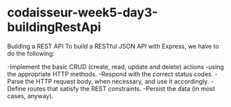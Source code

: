 # codaisseur-week5-day3-buildingRestApi

Building a REST API
To build a RESTful JSON API with Express, we have to do the following:

-Implement the basic CRUD (create, read, update and delete) actions -using the appropriate HTTP methods.
-Respond with the correct status codes.
-Parse the HTTP request body, when necessary, and use it accordingly.
-Define routes that satisfy the REST constraints.
-Persist the data (in most cases, anyway).
